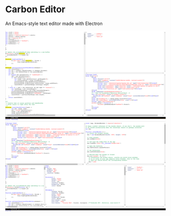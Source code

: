 # Carbon Editor

An Emacs-style text editor made with Electron

![Buffers](screenshots/01.png)
![Buffers](screenshots/02.png)
